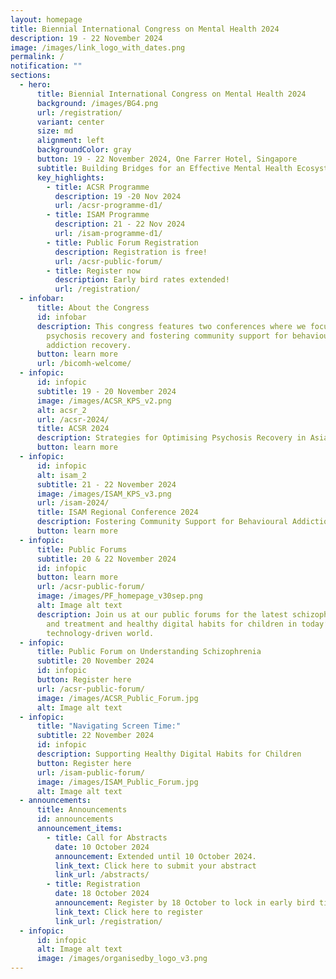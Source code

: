 ```yaml
---
layout: homepage
title: Biennial International Congress on Mental Health 2024
description: 19 - 22 November 2024
image: /images/link_logo_with_dates.png
permalink: /
notification: ""
sections:
  - hero:
      title: Biennial International Congress on Mental Health 2024
      background: /images/BG4.png
      url: /registration/
      variant: center
      size: md
      alignment: left
      backgroundColor: gray
      button: 19 - 22 November 2024, One Farrer Hotel, Singapore
      subtitle: Building Bridges for an Effective Mental Health Ecosystem
      key_highlights:
        - title: ACSR Programme
          description: 19 -20 Nov 2024
          url: /acsr-programme-d1/
        - title: ISAM Programme
          description: 21 - 22 Nov 2024
          url: /isam-programme-d1/
        - title: Public Forum Registration
          description: Registration is free!
          url: /acsr-public-forum/
        - title: Register now
          description: Early bird rates extended!
          url: /registration/
  - infobar:
      title: About the Congress
      id: infobar
      description: This congress features two conferences where we focus on optimising
        psychosis recovery and fostering community support for behavioural
        addiction recovery.
      button: learn more
      url: /bicomh-welcome/
  - infopic:
      id: infopic
      subtitle: 19 - 20 November 2024
      image: /images/ACSR_KPS_v2.png
      alt: acsr_2
      url: /acsr-2024/
      title: ACSR 2024
      description: Strategies for Optimising Psychosis Recovery in Asia
      button: learn more
  - infopic:
      id: infopic
      alt: isam_2
      subtitle: 21 - 22 November 2024
      image: /images/ISAM_KPS_v3.png
      url: /isam-2024/
      title: ISAM Regional Conference 2024
      description: Fostering Community Support for Behavioural Addiction Recovery
      button: learn more
  - infopic:
      title: Public Forums
      subtitle: 20 & 22 November 2024
      id: infopic
      button: learn more
      url: /acsr-public-forum/
      image: /images/PF_homepage_v30sep.png
      alt: Image alt text
      description: Join us at our public forums for the latest schizophrenia research
        and treatment and healthy digital habits for children in today’s
        technology-driven world.
  - infopic:
      title: Public Forum on Understanding Schizophrenia
      subtitle: 20 November 2024
      id: infopic
      button: Register here
      url: /acsr-public-forum/
      image: /images/ACSR_Public_Forum.jpg
      alt: Image alt text
  - infopic:
      title: "Navigating Screen Time:"
      subtitle: 22 November 2024
      id: infopic
      description: Supporting Healthy Digital Habits for Children
      button: Register here
      url: /isam-public-forum/
      image: /images/ISAM_Public_Forum.jpg
      alt: Image alt text
  - announcements:
      title: Announcements
      id: announcements
      announcement_items:
        - title: Call for Abstracts
          date: 10 October 2024
          announcement: Extended until 10 October 2024.
          link_text: Click here to submit your abstract
          link_url: /abstracts/
        - title: Registration
          date: 18 October 2024
          announcement: Register by 18 October to lock in early bird ticket prices!
          link_text: Click here to register
          link_url: /registration/
  - infopic:
      id: infopic
      alt: Image alt text
      image: /images/organisedby_logo_v3.png
---
```

